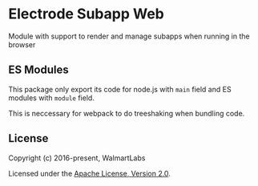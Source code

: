 # Electrode Subapp Web

Module with support to render and manage subapps when running in the browser

## ES Modules

This package only export its code for node.js with `main` field and ES modules with `module` field.

This is neccessary for webpack to do treeshaking when bundling code.

## License

Copyright (c) 2016-present, WalmartLabs

Licensed under the [Apache License, Version 2.0].

[apache license, version 2.0]: https://www.apache.org/licenses/LICENSE-2.0
